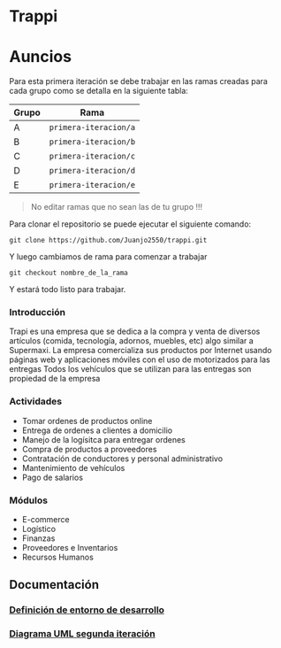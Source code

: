 # Trappi
# Auncios
Para esta primera iteración se debe trabajar en las ramas creadas para cada grupo como se detalla en la siguiente tabla:

Grupo | Rama
--- | --- 
A | `primera-iteracion/a`
B | `primera-iteracion/b`
C | `primera-iteracion/c`
D | `primera-iteracion/d`
E | `primera-iteracion/e`

> No editar ramas que no sean las de tu grupo !!!

Para clonar el repositorio se puede ejecutar el siguiente comando:

```
git clone https://github.com/Juanjo2550/trappi.git
```

Y luego cambiamos de rama para comenzar a trabajar

```
git checkout nombre_de_la_rama
```

Y estará todo listo para trabajar.

### Introducción

Trapi es una empresa que se dedica a la compra y venta de diversos artículos (comida, tecnología, adornos, muebles, etc) algo similar a Supermaxi.
La empresa comercializa sus productos por Internet usando páginas web y aplicaciones móviles con el uso de motorizados para las entregas
Todos los vehículos que se utilizan para las entregas son propiedad de la empresa

### Actividades
- Tomar ordenes de productos online
- Entrega de ordenes a clientes a domicilio
- Manejo de la logísitca para entregar ordenes
- Compra de productos a proveedores
- Contratación de conductores y personal administrativo
- Mantenimiento de vehículos
- Pago de salarios

### Módulos
- E-commerce
- Logístico
- Finanzas
- Proveedores e Inventarios
- Recursos Humanos

## Documentación
### [Definición de entorno de desarrollo](./docs/developmentEnviroment.md)

### [Diagrama UML segunda iteración](./docs/ProyectoModelamientoERP.pdf)